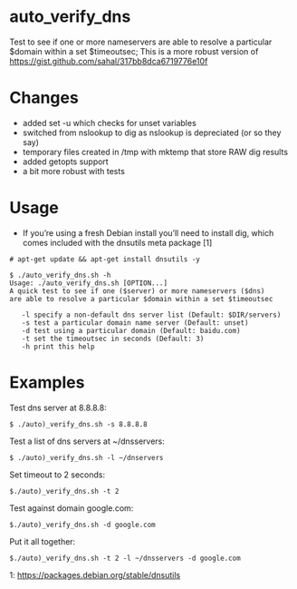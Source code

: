 auto_verify_dns
===============

Test to see if one or more nameservers are able to resolve a particular
$domain within a set $timeoutsec; This is a more robust version of
https://gist.github.com/sahal/317bb8dca6719776e10f


Changes
=======


 * added set -u which checks for unset variables
 * switched from nslookup to dig as nslookup is depreciated (or so
    they say)
 * temporary files created in /tmp with mktemp that store RAW dig results
 * added getopts support
 * a bit more robust with tests

Usage
=====

* If you’re using a fresh Debian install you’ll need to install dig,
    which comes included with the dnsutils meta package [1]

```
# apt-get update && apt-get install dnsutils -y
```

```
$ ./auto_verify_dns.sh -h
Usage: ./auto_verify_dns.sh [OPTION...]
A quick test to see if one ($server) or more nameservers ($dns)
are able to resolve a particular $domain within a set $timeoutsec

   -l specify a non-default dns server list (Default: $DIR/servers)
   -s test a particular domain name server (Default: unset)
   -d test using a particular domain (Default: baidu.com)
   -t set the timeoutsec in seconds (Default: 3)
   -h print this help

```

Examples
========

Test dns server at 8.8.8.8:
```
$ ./auto)_verify_dns.sh -s 8.8.8.8
```

Test a list of dns servers at ~/dnsservers:
```
$ ./auto)_verify_dns.sh -l ~/dnservers
```

Set timeout to 2 seconds:
```
$./auto)_verify_dns.sh -t 2
```

Test against domain google.com:
```
$./auto)_verify_dns.sh -d google.com
```

Put it all together:
```
$./auto)_verify_dns.sh -t 2 -l ~/dnsservers -d google.com
```

1: https://packages.debian.org/stable/dnsutils
